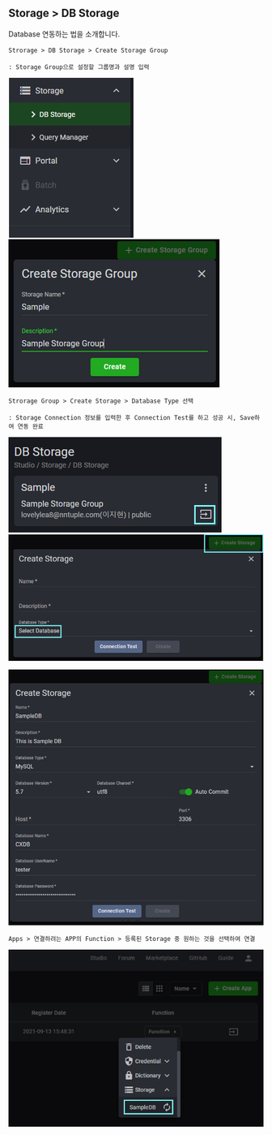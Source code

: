 ## Storage > DB Storage

Database 연동하는 법을 소개합니다.


    Strorage > DB Storage > Create Storage Group

    : Storage Group으로 설정할 그룹명과 설명 입력

![](../img/assets/how_to_use_storage_1.png)  ![](../img/assets/how_to_use_storage_2.png) 

    Strorage Group > Create Storage > Database Type 선택 

    : Storage Connection 정보를 입력한 후 Connection Test를 하고 성공 시, Save하여 연동 완료

![](../img/assets/how_to_use_storage_3.png) ![](../img/assets/how_to_use_storage_4.png) 

![](../img/assets/how_to_use_storage_5.png)

    Apps > 연결하려는 APP의 Function > 등록된 Storage 중 원하는 것을 선택하여 연결

 ![](../img/assets/how_to_use_storage_6.png) 